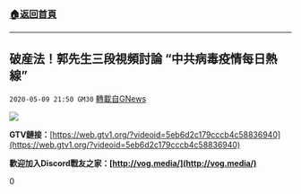 ###  [:house:返回首頁](https://github.com/ourhimalayas/txt)
---

## 破産法！郭先生三段視頻討論 “中共病毒疫情每日熱線”
`2020-05-09 21:50 GM30` [轉載自GNews](https://gnews.org/zh-hant/198878/)

![](https://s3.amazonaws.com/gnews-media-offload/wp-content/uploads/2020/05/09214720/image0-76.jpg)

**GTV鏈接：**[https://web.gtv1.org/?videoid=5eb6d2c179cccb4c58836940](https://web.gtv1.org/?videoid=5eb6d2c179cccb4c58836940)

**歡迎加入Discord戰友之家：[http://vog.media/](http://vog.media/)**

0
